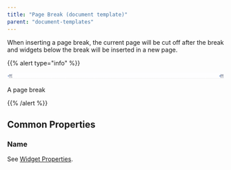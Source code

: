 ```yaml
---
title: "Page Break (document template)"
parent: "document-templates"
---
```

When inserting a page break, the current page will be cut off after the break and widgets below the break will be inserted in a new page.

{{% alert type="info" %}}

![](attachments/819203/918135.png)

A page break

{{% /alert %}}

## Common Properties

### Name

See [Widget Properties](widget-properties).
